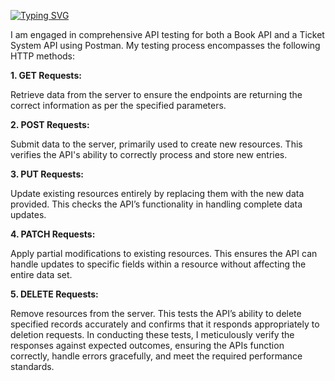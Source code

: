 <a href="https://git.io/typing-svg"><img src="https://readme-typing-svg.demolab.com?font=Fira+Code&pause=1000&center=true&vCenter=true&random=false&width=435&lines=API+Testing+Using+Postman" alt="Typing SVG" /></a>

<div dir="auto">
<p>
  I am engaged in comprehensive API testing for both a Book API and a Ticket System API using Postman. My testing process encompasses the following HTTP methods:

<b>1. GET Requests:</b>

Retrieve data from the server to ensure the endpoints are returning the correct information as per the specified parameters.

<b>2. POST Requests:</b>

Submit data to the server, primarily used to create new resources. This verifies the API's ability to correctly process and store new entries.

<b>3. PUT Requests:</b>

Update existing resources entirely by replacing them with the new data provided. This checks the API’s functionality in handling complete data updates.

<b>4. PATCH Requests:</b>

Apply partial modifications to existing resources. This ensures the API can handle updates to specific fields within a resource without affecting the entire data set.

<b>5. DELETE Requests:</b>

Remove resources from the server. This tests the API’s ability to delete specified records accurately and confirms that it responds appropriately to deletion requests.
In conducting these tests, I meticulously verify the responses against expected outcomes, ensuring the APIs function correctly, handle errors gracefully, and meet the required performance standards.
</p>

  
</div>
